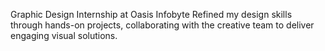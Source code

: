 Graphic Design Internship at Oasis Infobyte
Refined my design skills through hands-on projects, collaborating with the creative team to deliver engaging visual solutions.
